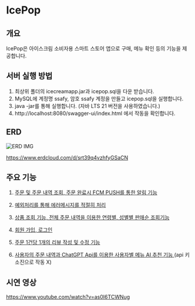 # IcePop
## 개요
IcePop은 아이스크림 소비자용 스마트 스토어 앱으로 구매, 메뉴 확인 등의 기능을 제공합니다.

## 서버 실행 방법

1. 최상위 폴더의 icecreamapp.jar과 icepop.sql을 다운 받습니다.
2. MySQL에 계정명 ssafy, 암호 ssafy 계정을 만들고 icepop.sql을 실행합니다.
3. java -jar를 통해 실행합니다. (자바 LTS 21 버전을 사용하였습니다.)
4. http://localhost:8080/swagger-ui/index.html 에서 작동을 확인합니다.

## ERD

![ERD IMG](https://github.com/user-attachments/assets/b9074bb6-f5d5-44a1-a7ae-3dbbe616642d)

https://www.erdcloud.com/d/srt39q4vzhfyGSaCN

## 주요 기능
1. [주문 및 주문 내역 조회, 주문 완료시 FCM PUSH를 통한 알림 기능](https://github.com/Dufrane-S/icepop/blob/master/server/icecreamapp/src/main/java/com/ssafy/icecreamapp/service/OrderServiceImpl.java)

2. [예외처리를 통해 에러메시지를 적절히 처리](https://github.com/Dufrane-S/icepop/blob/master/server/icecreamapp/src/main/java/com/ssafy/icecreamapp/handler/GlobalExceptionHandler.java)

3. [상품 조회 기능, 전체 주문 내역을 이용한 연령별, 성별별 판매순 조회기능](https://github.com/Dufrane-S/icepop/blob/master/server/icecreamapp/src/main/resources/mappers/icecreammapper.xml)

4. [회원 가입, 로그인](https://github.com/Dufrane-S/icepop/blob/master/server/icecreamapp/src/main/java/com/ssafy/icecreamapp/service/MemberServiceImpl.java)

5. [주문 1건당 1개의 리뷰 작성 및 수정 기능 ](https://github.com/Dufrane-S/icepop/blob/master/server/icecreamapp/src/main/java/com/ssafy/icecreamapp/service/ReviewServiceImpl.java)

6. [사용자의 주문 내역과 ChatGPT Api를 이용한 사용자별 메뉴 AI 추천 기능 ](https://github.com/Dufrane-S/icepop/blob/master/server/icecreamapp/src/main/java/com/ssafy/icecreamapp/service/AiService.java)(api 키 소진으로 작동 X)


## 시연 영상
https://www.youtube.com/watch?v=as0I6TCWNug